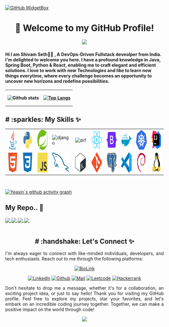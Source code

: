 
[![GitHub WidgetBox](https://github-widgetbox.vercel.app/api/profile?username=ShivamSethss82&data=followers,repositories,stars,commits&theme=viridescent)](https://github.com/Shivamsethss82)
<!-- <h3 align ="center"> <strong> Let`s Code.Build & FUN </strong> </h3>  -->


<div align="center" markdown="1">

# :wave: Welcome to my GitHub Profile!  
![](https://komarev.com/ghpvc/?username=ShivamSethss82&color=brightgreen&style=for-the-badge)
</div>


<h4>Hi I am Shivam Seth💇‍♂️ , A DevOps-Driven Fullstack deveolper from India. I'm delighted to welcome you here. I have a profound knowledge in Java, Spring Boot, Python & React, enabling me to craft elegant and efficient solutions. I love to work with new Technologies and like to learn new things everytime, where every challenge becomes an opportunity to uncover new horizons and redefine possibilities.<h4>

 <table align="center" width="100%" height="100%" >
   <tr>
     <td> 
  
![Github stats](https://github-readme-stats.vercel.app/api?username=Shivamsethss82&theme=radical&show_icons=true&count_private=true&hide=issues) </td>
     <td> [![Top Langs](https://github-readme-stats.vercel.app/api/top-langs/?username=Shivamsethss82&theme=radical&layout=compact)](https://github.com/Shivamsethss82) </td>
   </tr>
  </table>
  



  
<h2> # :sparkles: My Skills ✨</h2>
 <table width="100% height="100%" align="center">
   <tr>
      <td>
        <img alt="java" height=64px src="https://raw.githubusercontent.com/devicons/devicon/master/icons/java/java-original.svg">
     </td>
      <td>
        <img alt="python" height=64px src="https://raw.githubusercontent.com/devicons/devicon/master/icons/python/python-original.svg">
     </td>
      <td>
        <img alt="spring" height=64px src="https://github.com/devicons/devicon/blob/master/icons/spring/spring-original.svg">
     </td>
     <td>
      <img alt="django" height=64px src="https://cdn.worldvectorlogo.com/logos/django.svg">
     </td>
      <td align="center">
       <img alt="drf" height=64px src= "https://storage.caktusgroup.com/media/blog-images/drf-logo2.png">
     </td>
      <td align="center">
       <img alt="React" height=64px src="https://github.com/devicons/devicon/blob/master/icons/react/react-original.svg">
     </td> 
     <td align="center">
      <img alt="bootstrap" height=64px src="https://raw.githubusercontent.com/devicons/devicon/master/icons/bootstrap/bootstrap-plain.svg">
    </td>
     <td align="center">
      <img alt="docker" height=64px src="https://github.com/devicons/devicon/blob/master/icons/docker/docker-plain.svg">
    </td>
     <td align="center">
      <img alt="docker" height=64px src="https://github.com/devicons/devicon/blob/master/icons/kubernetes/kubernetes-original.svg">
    </td>
     <td align="center">
      <img alt="intellij" height=64px src="https://github.com/devicons/devicon/blob/master/icons/intellij/intellij-original.svg">
    </td>
   </tr>
   <tr>
         <td align="center">
       <img alt="html5" height=64px src="https://github.com/devicons/devicon/blob/master/icons/html5/html5-original.svg">
     </td> 
     <td align="center">
       <img alt="css" height=64px src= "https://github.com/devicons/devicon/blob/master/icons/css3/css3-plain.svg">
     </td> 
     <td align="center">
      <img alt="javascript" height=64px src="https://raw.githubusercontent.com/devicons/devicon/master/icons/javascript/javascript-original.svg">
    </td>
     <td align="center">
          <img alt="debian" height=64px src="https://github.com/devicons/devicon/blob/master/icons/mysql/mysql-original.svg">
     </td> 
     <td align="center">
      <img alt="bash" height=64px src="https://github.com/devicons/devicon/blob/master/icons/bash/bash-plain.svg">
     </td>
        <td align="center">
       <img alt="git" height=64px src="https://github.com/devicons/devicon/blob/master/icons/git/git-original.svg">
     </td>
      <td align="center">
       <img alt="Posql" height=64px src="https://github.com/devicons/devicon/blob/master/icons/postgresql/postgresql-original.svg">
     </td> 
    <td align="center">
       <img alt="vscode" height=64px src="https://github.com/devicons/devicon/blob/master/icons/vscode/vscode-original.svg">
     </td>   
    <td align="center">
       <img alt="sql" height=64px src="https://github.com/devicons/devicon/blob/master/icons/debian/debian-original.svg">
     </td> 
    <td align="center">
       <img alt="linux" height=64px src="https://github.com/devicons/devicon/blob/master/icons/linux/linux-original.svg">
     </td>
   </tr>

 </table>
 
<br>




[![Yeasin`s github activity graph](https://github-readme-activity-graph.vercel.app/graph?username=Shivamsethss82&theme=github-compact)](https://github.com/Shivamsethss82/github-readme-activity-graph)


 
 
<h2> My Repo.. 📁</h2>
<a href="https://github.com/Shivamsethss82/SETH_CART">
  <img align="center" src="https://github-readme-stats.vercel.app/api/pin/?username=Shivamsethss82&theme=react&repo=SETH_CART" />
</a>
<a href="https://github.com/Shivamsethss82/Django-CRM">
  <img align="center" src="https://github-readme-stats.vercel.app/api/pin/?username=Shivamsethss82&theme=react&repo=Django-CRM" />
</a>
 <a href="https://github.com/Shivamsethss82/Simple-DevOps-Project">
  <img align="center" src="https://github-readme-stats.vercel.app/api/pin/?username=Shivamsethss82&theme=react&repo=Simple-DevOps-Project" />
</a>
 <a href="https://github.com/Shivamsethss82/MyChatApp">
  <img align="center" src="https://github-readme-stats.vercel.app/api/pin/?username=Shivamsethss82&theme=react&repo=MyChatApp" />
</a>

<br>
<br>

<div align="center" markdown="1">
  <h2> # :handshake: Let's Connect ✨</h2>
</div>
<div align="justify" markdown="1">
  
I'm always eager to connect with like-minded individuals, developers, and tech enthusiasts. Reach out to me through the following platforms:

</div>

<div align="center" markdown="1">


[![BioLink](https://img.shields.io/badge/bio.link-000000%7D?style=for-the-badge&logo=biolink&logoColor=white)](https://preeminent-parfait-05b848.netlify.app/)

[![Linkedln](https://img.shields.io/badge/LinkedIn-0077B5?style=for-the-badge&logo=linkedin&logoColor=white)](https://www.linkedin.com/in/shivam-seth-2a0921171/)
[![Github](https://img.shields.io/badge/GitHub-100000?style=for-the-badge&logo=github&logoColor=white)](https://github.com/ShivamSethss82/)
[![Mail](https://img.shields.io/badge/Gmail-D14836?style=for-the-badge&logo=gmail&logoColor=white)](mailto:shivamsethss82@gmail.com)
[![Leetcode](https://img.shields.io/badge/-LeetCode-FFA116?style=for-the-badge&logo=LeetCode&logoColor=black)](https://leetcode.com/u/SHIVAMSETHJI/) 
[![Hackerrank](https://img.shields.io/badge/-Hackerrank-2EC866?style=for-the-badge&logo=HackerRank&logoColor=white)](https://www.hackerrank.com/profile/shivamsethss82)

</div>


<div align="justify" markdown="1">

Don't hesitate to drop me a message, whether it's for a collaboration, an exciting project idea, or just to say hello! Thank you for visiting my GitHub profile. Feel free to explore my projects, star your favorites, and let's embark on an incredible coding journey together. Together, we can make a positive impact on the world through code!

</div>


<!-- ## Connect Mode:- 🚀

🌟 I'm always open to collaborating on exciting projects and ideas. If you share similar interests or have a project you'd like to work on together, feel free to reach out on the socials below!

<p>
  <a href="mailto:shivamsethss82@gmail.com" target="_blank"><img alt="E-mail" src="https://img.shields.io/badge/-Gmail-ea4335?style=flat-square&logo=Gmail&logoColor=white" /></a>
  <a href="wa.me/09793338682" target="_blank"><img alt="WhatsApp" src="https://img.shields.io/badge/-WhatsApp-42e35f?style=flat-square&logo=whatsapp&logoColor=white" /></a>
  <a href="https://linkedin.com/in/shivam-seth-2a0921171/" target="_blank"><img alt="LinkedIn" src="https://img.shields.io/badge/-LinkedIn-007ACC?style=flat-square&logo=linkedin&logoColor=white" />
</p>


<br>
 -->
 <p align="center">
  <img src="https://capsule-render.vercel.app/api?type=waving&color=gradient&height=80&section=footer"/>
</p>
<!--
**Shivam seth** is a ✨ _special_ ✨ repository because its `README.md` (this file) appears on your GitHub profile.

Here are some ideas to get you started:

 🔭 I’m currently working on ...##Python & Django
- 🌱 I’m currently learning ...
- 👯 I’m looking to collaborate on ...
- 🤔 I’m looking for help with ...
- 💬 Ask me about ...
- 📫 How to reach me: ...
- 😄 Pronouns: ...
- ⚡ Fun fact: ...
<a href="https://github.com/Shivamsethss82/"><img src="https://img.shields.io/github/Shivamsethss82" alt="Stars Badge"/></a>

-->
